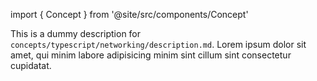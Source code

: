 import { Concept } from '@site/src/components/Concept'

<Concept
  title = "Networking"
  kind  = "Core"
  block = {true}>
This is a dummy description for `concepts/typescript/networking/description.md`.
Lorem ipsum dolor sit amet, qui minim labore adipisicing minim sint cillum sint consectetur cupidatat.  
</Concept>

